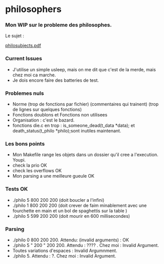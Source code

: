 # philosophers

### Mon WIP sur le probleme des philosophes.

Le sujet :

[philosubjects.pdf](https://github.com/leitn/philosophers/files/12674668/philosubjects.pdf)

### Current Issues
- J'utilise un simple usleep, mais on me dit que c'est de la merde, mais chez moi ca marche.
- Je dois encore faire des batteries de test.

### Problemes nuls
- Norme (trop de fonctions par fichier) (commentaires qui trainent) (trop de lignes sur quelques fonctions)
- Fonctions doublons et Fonctions non utilisees
- Organisation : c'est le bazard.
- fonctions die.c en trop :  is_someone_dead(t_data *data); et death_status(t_philo *philo);sont inutiles maintenant.

### Les bons points
- Mon Makefile range les objets dans un dossier qu'il cree a l'execution. Youpi.
- check la prio OK
- check les overflows OK
- Mon parsing a une meilleure gueule OK

### Tests OK
- ./philo 5 800 200 200 (doit boucler a l'infini)
- ./philo 1 800 200 200 (doit crever de faim minablement avec une fourchette en main et un bol de spaghettis sur la table )
- ./philo 5 599 200 200 (doit mourir en 600 millisecondes)

### Parsing
- ./philo 0 800 200 200. Attendu: (invalid arguments) : OK
- ./philo 5 "   200    " 200 200. Attendu : ???? . Chez moi : Invalid Argument.
- Toutes variations d'espaces : Invalid Argumnment.
- ./philo 5. Attendu : ?. Chez moi : Invalid Argument.

